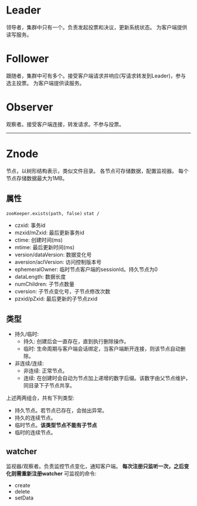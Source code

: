 # Leader
领导者，集群中只有一个。负责发起投票和决议，更新系统状态。
为客户端提供读写服务。

# Follower
跟随者，集群中可有多个。接受客户端请求并响应(写请求转发到Leader)，参与选主投票。
为客户端提供读服务。

# Observer
观察者。接受客户端连接，转发请求。不参与投票。

---

# Znode
节点，以树形结构表示，类似文件目录。
各节点可存储数据，配置监视器。
每个节点存储数据最大为1MB。

## 属性
```zooKeeper.exists(path, false)```
```stat /```

- czxid: 事务id
- mzxid/mZxid: 最后更新事务id
- ctime: 创建时间(ms)
- mtime: 最后更新时间(ms)
- version/dataVersion: 数据变化号
- aversion/aclVersion: 访问控制版本号
- ephemeralOwner: 临时节点客户端的sessionId。持久节点为0
- dataLength: 数据长度
- numChildren: 子节点数量
- cversion: 子节点变化号，子节点修改次数
- pzxid/pZxid: 最后更新的子节点zxid

## 类型
- 持久/临时:
  - 持久: 创建后会一直存在，直到执行删除操作。
  - 临时: 生命周期与客户端会话绑定，当客户端断开连接，则该节点自动删除。
- 非连续/连续:
  - 非连续: 正常节点。
  - 连续: 在创建时会自动为节点加上递增的数字后缀。该数字由父节点维护，同目录下子节点共享。

上述两两组合，共有下列类型:
- 持久节点。若节点已存在，会抛出异常。
- 持久的连续节点。
- 临时节点。**该类型节点不能有子节点**
- 临时的连续节点。

## watcher
监视器/观察者。负责监控节点变化，通知客户端。
**每次注册只监听一次，之后变化则需重新注册watcher**
可监视的命令:
- create
- delete
- setData
